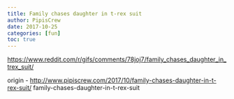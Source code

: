 ```yaml
---
title: Family chases daughter in t-rex suit
author: PipisCrew
date: 2017-10-25
categories: [fun]
toc: true
---
```


https://www.reddit.com/r/gifs/comments/78joj7/family_chases_daughter_in_trex_suit/

origin - http://www.pipiscrew.com/2017/10/family-chases-daughter-in-t-rex-suit/ family-chases-daughter-in-t-rex-suit